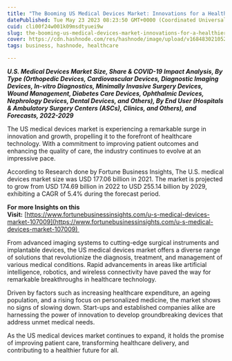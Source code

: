 ```yaml
---
title: "The Booming US Medical Devices Market: Innovations for a Healthier Future"
datePublished: Tue May 23 2023 08:23:50 GMT+0000 (Coordinated Universal Time)
cuid: cli00f24w001k09msdtyuei9w
slug: the-booming-us-medical-devices-market-innovations-for-a-healthier-future
cover: https://cdn.hashnode.com/res/hashnode/image/upload/v1684830210524/32b7369a-9a1f-43e1-af69-4e33ba4c0eff.png
tags: business, hashnode, healthcare

---
```


***U.S. Medical Devices Market Size, Share & COVID-19 Impact Analysis, By Type (Orthopedic Devices, Cardiovascular Devices, Diagnostic Imaging Devices, In-vitro Diagnostics, Minimally Invasive Surgery Devices, Wound Management, Diabetes Care Devices, Ophthalmic Devices, Nephrology Devices, Dental Devices, and Others), By End User (Hospitals & Ambulatory Surgery Centers (ASCs), Clinics, and Others), and Forecasts, 2022-2029***

The US medical devices market is experiencing a remarkable surge in innovation and growth, propelling it to the forefront of healthcare technology. With a commitment to improving patient outcomes and enhancing the quality of care, the industry continues to evolve at an impressive pace.

According to Research done by Fortune Business Insights, The U.S. medical devices market size was USD 177.06 billion in 2021. The market is projected to grow from USD 174.69 billion in 2022 to USD 255.14 billion by 2029, exhibiting a CAGR of 5.4% during the forecast period. 

**For more Insights on this Visit:** [https://www.fortunebusinessinsights.com/u-s-medical-devices-market-107009](https://www.fortunebusinessinsights.com/u-s-medical-devices-market-107009) 

From advanced imaging systems to cutting-edge surgical instruments and implantable devices, the US medical devices market offers a diverse range of solutions that revolutionize the diagnosis, treatment, and management of various medical conditions. Rapid advancements in areas like artificial intelligence, robotics, and wireless connectivity have paved the way for remarkable breakthroughs in healthcare technology.

Driven by factors such as increasing healthcare expenditure, an ageing population, and a rising focus on personalized medicine, the market shows no signs of slowing down. Start-ups and established companies alike are harnessing the power of innovation to develop groundbreaking devices that address unmet medical needs.

As the US medical devices market continues to expand, it holds the promise of improving patient care, transforming healthcare delivery, and contributing to a healthier future for all.